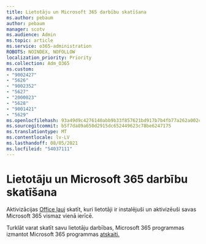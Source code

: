 ```yaml
---
title: Lietotāju un Microsoft 365 darbību skatīšana
ms.author: pebaum
author: pebaum
manager: scotv
ms.audience: Admin
ms.topic: article
ms.service: o365-administration
ROBOTS: NOINDEX, NOFOLLOW
localization_priority: Priority
ms.collection: Adm_O365
ms.custom:
- "9002427"
- "5626"
- "9002352"
- "5627"
- "2000023"
- "5628"
- "9001421"
- "5629"
ms.openlocfilehash: 93a49d9c4276140abb9b33f857621bd917b7b4fb77a262a002ce96a6e6124fb7
ms.sourcegitcommit: b5f7da89a650d2915dc652449623c78be6247175
ms.translationtype: MT
ms.contentlocale: lv-LV
ms.lasthandoff: 08/05/2021
ms.locfileid: "54037111"
---
```

# <a name="view-your-users-microsoft-365-apps-activity"></a>Lietotāju un Microsoft 365 darbību skatīšana

Aktivizācijas [Office ļauj](https://docs.microsoft.com/microsoft-365/admin/activity-reports/microsoft-office-activations?view=o365-worldwide) skatīt, kuri lietotāji ir instalējuši un aktivizēuši savas Microsoft 365 vismaz vienā ierīcē.

Turklāt varat skatīt savu lietotāju darbības, Microsoft 365 programmas izmantot Microsoft 365 programmas [atskaiti.](https://docs.microsoft.com/microsoft-365/admin/activity-reports/microsoft365-apps-usage?view=o365-worldwide)

